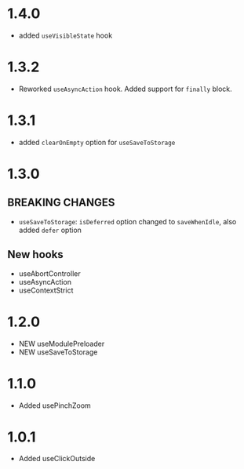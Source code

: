# 1.4.0

- added `useVisibleState` hook

# 1.3.2

- Reworked `useAsyncAction` hook. Added support for `finally` block.

# 1.3.1

- added `clearOnEmpty` option for `useSaveToStorage`

# 1.3.0

## BREAKING CHANGES

- `useSaveToStorage`: `isDeferred` option changed to `saveWhenIdle`, also added `defer` option

## New hooks

- useAbortController
- useAsyncAction
- useContextStrict

# 1.2.0

- NEW useModulePreloader
- NEW useSaveToStorage

# 1.1.0

- Added usePinchZoom

# 1.0.1

- Added useClickOutside

